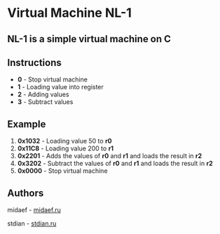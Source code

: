 
# Virtual Machine NL-1

## **NL-1** is a simple virtual machine on C

## Instructions
* **0** - Stop virtual machine
* **1** - Loading value into register
* **2** - Adding values
* **3** - Subtract values

## Example

1. **0x1032** - Loading value 50 to **r0**
2. **0x11C8** - Loading value 200 to **r1**
3. **0x2201** - Adds the values of **r0** and **r1** and loads the result in **r2** 
4. **0x3202** - Subtract the values of **r0** and **r1** and loads the result in **r2** 
5. **0x0000** - Stop virtual machine

## Authors

midaef - [midaef.ru](http://midaef.ru)

stdian - [stdian.ru](http://stdian.ru)